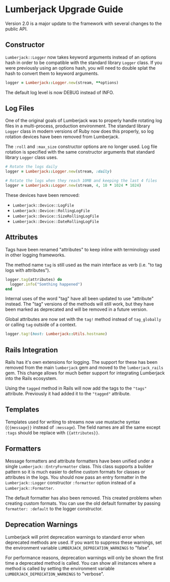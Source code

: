 # Lumberjack Upgrade Guide

Version 2.0 is a major update to the framework with several changes to the public API.

## Constructor

`Lumberjack::Logger` now takes keyword arguments instead of an options hash in order to be compatible with the standard library `Logger` class. If you were previously using an options hash, you will need to double splat the hash to convert them to keyword arguments.

```ruby
logger = Lumberjack::Logger.new(stream, **options)
```

The default log level is now DEBUG instead of INFO.

## Log Files

One of the original goals of Lumberjack was to properly handle rotating log files in a multi-process, production environment. The standard library `Logger` class in modern versions of Ruby now does this properly, so log rotation devices have been removed from Lumberjack.

The `:roll` and `:max_size` constructor options are no longer used. Log file rotation is specified with the same constructor arguments that standard library `Logger` class uses.

```ruby
# Rotate the logs daily
logger = Lumberjack::Logger.new(stream, :daily)

# Rotate the logs when they reach 10MB and keeping the last 4 files
logger = Lumberjack::Logger.new(stream, 4, 10 * 1024 * 1024)
```

These devices have been removed:

- `Lumberjack::Device::LogFile`
- `Lumberjack::Device::RollingLogFile`
- `Lumberjack::Device::SizeRollingLogFile`
- `Lumberjack::Device::DateRollingLogFile`

## Attributes

Tags have been renamed "attributes" to keep inline with terminology used in other logging frameworks.

The method name `tag` is still used as the main interface as verb (i.e. "to tag logs with attributes").

```ruby
logger.tag(attributes) do
  logger.info("Somthing happened")
end
```

Internal uses of the word "tag" have all been updated to use "attribute" instead. The "tag" versions of the methods will still work, but they have been marked as deprecated and will be removed in a future version.

Global attributes are now set with the `tag!` method instead of `tag_globally` or calling `tag` outside of a context.

```ruby
logger.tag!(host: Lumberjack::Utils.hostname)
```

## Rails Integration

Rails has it's own extensions for logging. The support for these has been removed from the main `lumberjack` gem and moved to the `lumberjack_rails` gem. This change allows for much better support for integrating Lumberjack into the Rails ecosystem.

Using the `tagged` method in Rails will now add the tags to the `"tags"` attribute. Previously it had added it to the `"tagged"` attribute.

## Templates

Templates used for writing to streams now use mustache syntax (`{{message}}` instead of `:message`). The field names are all the same except `:tags` should be replace with `{{attributes}}`.

## Formatters

Message formatters and attribute formatters have been unified under a single `Lumberjack::EntryFormatter` class. This class supports a builder pattern so it is much easier to define custom formats for classes or attributes in the logs. You should now pass an entry formatter in the `Lumberjack::Logger` constructor `:formatter` option instead of a `Lumberjack::Formatter`.

The default formatter has also been removed. This created problems when creating custom formats. You can use the old default formatter by passing `formatter: :default` to the logger constructor.

## Deprecation Warnings

Lumberjack will print deprecation warnings to standard error when deprecated methods are used. If you want to suppress these warnings, set the environment variable `LUMBERJACK_DEPRECATION_WARNINGS` to "false".

For performance reasons, deprecation warnings will only be shown the first time a deprecated method is called. You can show all instances where a method is called by setting the environment variable `LUMBERJACK_DEPRECATION_WARNINGS` to "verbose".